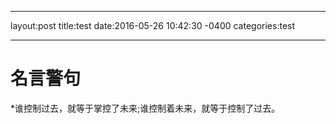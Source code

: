 
---
layout:post 
title:test
date:2016-05-26 10:42:30 -0400
categories:test

---
# 名言警句 #

*谁控制过去，就等于掌控了未来;谁控制着未来，就等于控制了过去。


